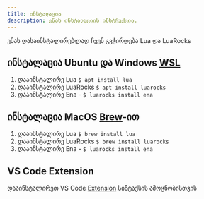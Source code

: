```yaml
---
title: ინსტალაცია
description: ენას ინსტალაციის ინსტრუქცია.
---
```


ენას დასაინსტალირებლად ჩვენ გვჭირდება Lua და LuaRocks

## ინსტალაცია Ubuntu და Windows [WSL](https://learn.microsoft.com/en-us/windows/wsl/install)

1. დააინსტალირე Lua `$ apt install lua`
2. დააინსტალირე LuaRocks `$ apt install luarocks`
3. დააინსტალირე Ena - `$ luarocks install ena`

## ინსტალაცია MacOS [Brew](https://brew.sh/)-ით

1. დააინსტალირე Lua `$ brew install lua`
2. დააინსტალირე LuaRocks `$ brew install luarocks`
3. დააინსტალირე Ena - `$ luarocks install ena`

## VS Code Extension

დააინსტალირეთ VS Code [Extension](https://marketplace.visualstudio.com/items?itemName=pgagnidze.ena) სინტაქსის ამოცნობისთვის
